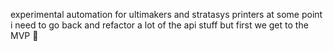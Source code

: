 experimental automation for ultimakers and stratasys printers at some point i need to go back and refactor a lot of the
api stuff but first we get to the MVP 💪
